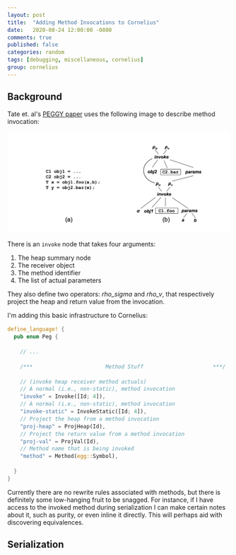 ```yaml
---
layout: post
title:  "Adding Method Invocations to Cornelius"
date:   2020-08-24 12:00:00 -0800
comments: true
published: false
categories: random
tags: [debugging, miscellaneous, cornelius]
group: cornelius
---
```


## Background
Tate et. al's [PEGGY paper][tate-et-al] uses the following image to describe
method invocation:

![Run Configuration](/assets/img/tate-fig-method-invocation.png)

There is an `invoke` node that takes four arguments:
1. The heap summary node
2. The receiver object
3. The method identifier
4. The list of actual parameters

They also define two operators: *rho\_sigma* and *rho\_v*, that respectively
project the heap and return value from the invocation.

I'm adding this basic infrastructure to Cornelius:

```rust
define_language! {
  pub enum Peg {

    // ...
    
    /***                       Method Stuff                      ***/

    // (invoke heap receiver method actuals)
    // A normal (i.e., non-static), method invocation
    "invoke" = Invoke([Id; 4]),
    // A normal (i.e., non-static), method invocation
    "invoke-static" = InvokeStatic([Id; 4]),
    // Project the heap from a method invocation
    "proj-heap" = ProjHeap(Id),
    // Project the return value from a method invocation
    "proj-val" = ProjVal(Id),
    // Method name that is being invoked
    "method" = Method(egg::Symbol),
    
  }
}
```

Currently there are no rewrite rules associated with methods, but there is
definitely some low-hanging fruit to be snagged. For instance, if I have access
to the invoked method during serialization I can make certain notes about it,
such as purity, or even inline it directly. This will perhaps aid with
discovering equivalences.

## Serialization

[tate-et-al]: https://homes.cs.washington.edu/~ztatlock/pubs/eqsat-tate-lmcs11.pdf

